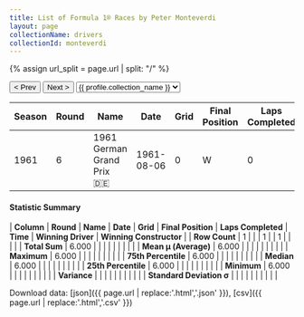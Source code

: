 ```yaml
---
title: List of Formula 1® Races by Peter Monteverdi
layout: page
collectionName: drivers
collectionId: monteverdi
---
```


{% assign url_split = page.url | split: "/" %}
<div id="collection-navigation">
<button onclick="selector.options[selector.selectedIndex-1].value && (window.location = selector.options[selector.selectedIndex-1].value);">&lt; Prev</button>
<button onclick="selector.options[selector.selectedIndex+1].value && (window.location = selector.options[selector.selectedIndex+1].value);">Next &gt;</button>
<select id="selector" onchange="this.options[this.selectedIndex].value && (window.location = this.options[this.selectedIndex].value);">
  {% for collectionId in site.data[page.collectionName].refs %}
    {% if collectionId == page.collectionId %}
      {% assign selected = "selected" %}
    {% else %}
      {% assign selected = "" %}
    {% endif %}
    {% assign profile = site.data[page.collectionName][collectionId].profile %}
    <option value="/f1/{{ page.collectionName }}/{{ collectionId }}/{{ url_split[4] }}" {{ selected }}>{{ profile.collection_name }}</option>
  {% endfor %}
</select>
</div>

| Season | Round | Name | Date | Grid | Final Position | Laps Completed | Time | Winning Driver | Winning Constructor |
|--|--|--|--|--|--|--|--|--|--|
| 1961 | 6 | 1961 German Grand Prix 🇩🇪 | 1961-08-06 | 0 | W | 0 |   | Stirling Moss 🇬🇧 | Lotus-Climax 🇬🇧 |

#### Statistic Summary

| **Column** | **Round** | **Name** | **Date** | **Grid** | **Final Position** | **Laps Completed** | **Time** | **Winning Driver** | **Winning Constructor** |
| **Row Count** | 1 |  |  | 1 |  | 1 |  |  |  |
| **Total Sum** | 6.000 |  |  |  |  |  |  |  |  |
| **Mean μ (Average)** | 6.000 |  |  |  |  |  |  |  |  |
| **Maximum** | 6.000 |  |  |  |  |  |  |  |  |
| **75th Percentile** | 6.000 |  |  |  |  |  |  |  |  |
| **Median** | 6.000 |  |  |  |  |  |  |  |  |
| **25th Percentile** | 6.000 |  |  |  |  |  |  |  |  |
| **Minimum** | 6.000 |  |  |  |  |  |  |  |  |
| **Variance** |  |  |  |  |  |  |  |  |  |
| **Standard Deviation σ** |  |  |  |  |  |  |  |  |  |

Download data: [json]({{ page.url | replace:'.html','.json' }}), [csv]({{ page.url | replace:'.html','.csv' }})
